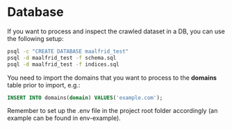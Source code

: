 # Database

If you want to process and inspect the crawled dataset in a DB, you can use the following setup:

```bash
psql -c "CREATE DATABASE maalfrid_test"
psql -d maalfrid_test -f schema.sql
psql -d maalfrid_test -f indices.sql
```

You need to import the domains that you want to process to the __domains__ table prior to import, e.g.:

```sql
INSERT INTO domains(domain) VALUES('example.com');
```

Remember to set up the .env file in the project root folder accordingly (an example can be found in env-example).